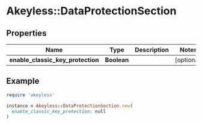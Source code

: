 # Akeyless::DataProtectionSection

## Properties

| Name | Type | Description | Notes |
| ---- | ---- | ----------- | ----- |
| **enable_classic_key_protection** | **Boolean** |  | [optional] |

## Example

```ruby
require 'akeyless'

instance = Akeyless::DataProtectionSection.new(
  enable_classic_key_protection: null
)
```

